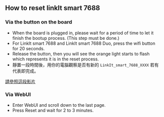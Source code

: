## How to reset linkIt smart 7688

### Via the button on the board
* When the board is plugged in, please wait for a period of time to let it finish the bootup process. (This step must be done.)
* For LinkIt smart 7688 and LinkIt smart 7688 Duo, press the wifi button for 20 seconds.
* Release the button, then you will see the orange light starts to flash which represents it is in the reset process. 
* 靜置一段時間後，用你的電腦觀察是否有新的 `LinkIt_smart_7688_XXXX` 若有代表即完成。

[請參照這段影片](https://www.youtube.com/watch?v=tajIyls6Axw)

### Via WebUI
* Enter WebUI and scroll down to the last page.
* Press Reset and wait for 2 to 3 minutes. 